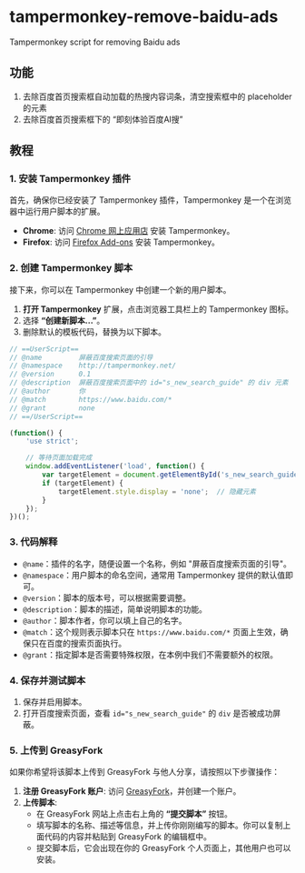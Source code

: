 # tampermonkey-remove-baidu-ads

Tampermonkey script for removing Baidu ads

## 功能

1. 去除百度首页搜索框自动加载的热搜内容词条，清空搜索框中的 placeholder 的元素
2. 去除百度首页搜索框下的 “即刻体验百度AI搜”

## 教程

### 1. 安装 Tampermonkey 插件
首先，确保你已经安装了 Tampermonkey 插件，Tampermonkey 是一个在浏览器中运行用户脚本的扩展。

- **Chrome**: 访问 [Chrome 网上应用店](https://chromewebstore.google.com/detail/%E7%AF%A1%E6%94%B9%E7%8C%B4/dhdgffkkebhmkfjojejmpbldmpobfkfo) 安装 Tampermonkey。
- **Firefox**: 访问 [Firefox Add-ons](https://addons.mozilla.org/en-US/firefox/addon/tampermonkey/) 安装 Tampermonkey。

### 2. 创建 Tampermonkey 脚本
接下来，你可以在 Tampermonkey 中创建一个新的用户脚本。

1. **打开 Tampermonkey** 扩展，点击浏览器工具栏上的 Tampermonkey 图标。
2. 选择 **“创建新脚本...”**。
3. 删除默认的模板代码，替换为以下脚本。

```javascript
// ==UserScript==
// @name         屏蔽百度搜索页面的引导
// @namespace    http://tampermonkey.net/
// @version      0.1
// @description  屏蔽百度搜索页面中的 id="s_new_search_guide" 的 div 元素
// @author       你
// @match        https://www.baidu.com/*
// @grant        none
// ==/UserScript==

(function() {
    'use strict';

    // 等待页面加载完成
    window.addEventListener('load', function() {
        var targetElement = document.getElementById('s_new_search_guide');
        if (targetElement) {
            targetElement.style.display = 'none';  // 隐藏元素
        }
    });
})();
```

### 3. 代码解释
- `@name`：插件的名字，随便设置一个名称，例如 "屏蔽百度搜索页面的引导"。
- `@namespace`：用户脚本的命名空间，通常用 Tampermonkey 提供的默认值即可。
- `@version`：脚本的版本号，可以根据需要调整。
- `@description`：脚本的描述，简单说明脚本的功能。
- `@author`：脚本作者，你可以填上自己的名字。
- `@match`：这个规则表示脚本只在 `https://www.baidu.com/*` 页面上生效，确保只在百度的搜索页面执行。
- `@grant`：指定脚本是否需要特殊权限，在本例中我们不需要额外的权限。

### 4. 保存并测试脚本
1. 保存并启用脚本。
2. 打开百度搜索页面，查看 `id="s_new_search_guide"` 的 `div` 是否被成功屏蔽。

### 5. 上传到 GreasyFork
如果你希望将该脚本上传到 GreasyFork 与他人分享，请按照以下步骤操作：

1. **注册 GreasyFork 账户**: 访问 [GreasyFork](https://greasyfork.org/)，并创建一个账户。
2. **上传脚本**:
   - 在 GreasyFork 网站上点击右上角的 **“提交脚本”** 按钮。
   - 填写脚本的名称、描述等信息，并上传你刚刚编写的脚本。你可以复制上面代码的内容并粘贴到 GreasyFork 的编辑框中。
   - 提交脚本后，它会出现在你的 GreasyFork 个人页面上，其他用户也可以安装。

